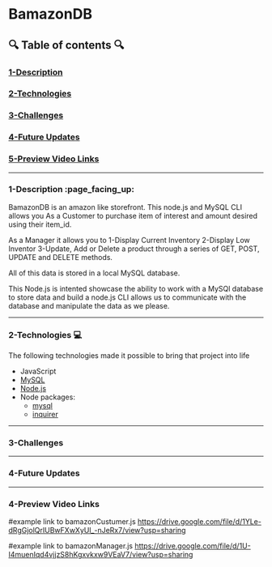 # BamazonDB

## :mag: Table of contents :mag:

### [1-Description](https://github.com/DrWood89/BamazonDB#1-description-page_facing_up)
### [2-Technologies](https://github.com/DrWood89/BamazonDB#2-technologies-computer)
### [3-Challenges](https://github.com/DrWood89/BamazonDB#3-challenges)
### [4-Future Updates](https://github.com/DrWood89/BamazonDB#4-future-updates)
### [5-Preview Video Links](https://github.com/DrWood89/BamazonDB#5-preview-video-links)

---
### 1-Description :page\_facing\_up:
   
   BamazonDB is an amazon like storefront. 
    This node.js and MySQL CLI allows you As a Customer to purchase item of interest and amount 
    desired using their item_id. 
   
   As a Manager it allows you to
    1-Display Current Inventory
    2-Display Low Inventor
    3-Update, Add or Delete a product through a series of GET, POST, UPDATE and DELETE methods.
    
   All of this data is stored in a local MySQL database.
   
   This Node.js is intented showcase the ability to work with a MySQl database to store data and 
   build a node.js CLI allows us to communicate with the database and manipulate the data as we please.

---
### 2-Technologies  :computer:
   
   The following technologies made it possible to bring that project into life
   
- JavaScript
- [MySQL](https://www.mysql.com/)
- [Node.js](https://nodejs.org/en/)
- Node packages:
  - [mysql](https://www.npmjs.com/package/mysql)
  - [inquirer](https://www.npmjs.com/package/inquirer)
  
---
### 3-Challenges 

---
### 4-Future Updates

---
### 4-Preview Video Links

#example link to bamazonCustumer.js
https://drive.google.com/file/d/1YLe-dRgGjolQrIUBwFXwXyUl_-nJeRx7/view?usp=sharing

#example link to bamazonManager.js
https://drive.google.com/file/d/1U-I4muenIqd4vjjzS8hKgxvkxw9VEaV7/view?usp=sharing
